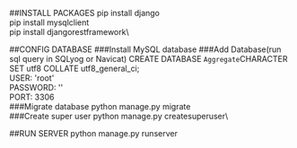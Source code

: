 ##INSTALL PACKAGES
pip install django\
pip install mysqlclient\
pip install djangorestframework\

##CONFIG DATABASE
###Install MySQL database
###Add Database(run sql query in SQLyog or Navicat)
CREATE DATABASE `Aggregate`CHARACTER SET utf8 COLLATE utf8_general_ci; \
USER: 'root'\
PASSWORD: ''\
PORT: 3306\
###Migrate database
python manage.py migrate\
###Create super user
python manage.py createsuperuser\

##RUN SERVER
python manage.py runserver

